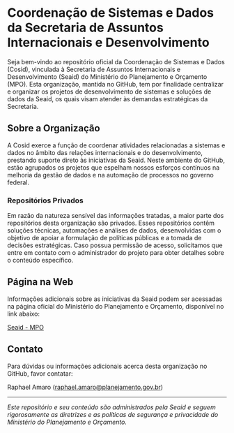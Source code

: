 # Coordenação de Sistemas e Dados da Secretaria de Assuntos Internacionais e Desenvolvimento

Seja bem-vindo ao repositório oficial da Coordenação de Sistemas e Dados (Cosid), vinculada à Secretaria de Assuntos Internacionais e Desenvolvimento (Seaid) do Ministério do Planejamento e Orçamento (MPO). Esta organização, mantida no GitHub, tem por finalidade centralizar e organizar os projetos de desenvolvimento de sistemas e soluções de dados da Seaid, os quais visam atender às demandas estratégicas da Secretaria.

## Sobre a Organização

A Cosid exerce a função de coordenar atividades relacionadas a sistemas e dados no âmbito das relações internacionais e do desenvolvimento, prestando suporte direto às iniciativas da Seaid. Neste ambiente do GitHub, estão agrupados os projetos que espelham nossos esforços contínuos na melhoria da gestão de dados e na automação de processos no governo federal.

### Repositórios Privados

Em razão da natureza sensível das informações tratadas, a maior parte dos repositórios desta organização são privados. Esses repositórios contêm soluções técnicas, automações e análises de dados, desenvolvidas com o objetivo de apoiar a formulação de políticas públicas e a tomada de decisões estratégicas. Caso possua permissão de acesso, solicitamos que entre em contato com o administrador do projeto para obter detalhes sobre o conteúdo específico.

## Página na Web

Informações adicionais sobre as iniciativas da Seaid podem ser acessadas na página oficial do Ministério do Planejamento e Orçamento, disponível no link abaixo:

[Seaid - MPO](https://www.gov.br/planejamento/pt-br/assuntos/assuntos-internacionais-e-desenvolvimento)

## Contato

Para dúvidas ou informações adicionais acerca desta organização no GitHub, favor contatar:

Raphael Amaro ([raphael.amaro@planejamento.gov.br](mailto:raphael.amaro@planejamento.gov.br))

---

*Este repositório e seu conteúdo são administrados pela Seaid e seguem rigorosamente as diretrizes e as políticas de segurança e privacidade do Ministério do Planejamento e Orçamento.*
